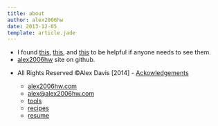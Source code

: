 ```yaml
---
title: about
author: alex2006hw
date: 2013-12-05
template: article.jade
---
```


* I found [this](/content-policy), [this](/privacy-policy), and [this](/terms-of-use) to be helpful if anyone needs to see them.
* [alex2006hw](https://github.com/alex2006hw/alex2006hw.github.io) site on github.

- All Rights Reserved ©Alex Davis [2014] - [Ackowledgements](/ackowledgements)

  - [alex2006hw.com](http://alex2006hw.com)
  - [alex@alex2006hw.com](mailto:alex@alex2006hw.com)
  - [tools](/tools)
  - [recipes](/recipes)
  - [resume](/resume)


